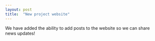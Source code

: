 ```yaml
---
layout: post
title:  "New project website"
---
```


We have added the ability to add posts to the website so we can share news updates!
